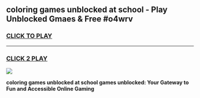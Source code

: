 
## coloring games unblocked at school - Play Unblocked Gmaes & Free #o4wrv
<h3>
<a href="https://news.freeplayer.one?title=coloring_games_unblocked_at_school&ref=26F">CLICK TO PLAY</a></h3>
<hr>

<h3>
<a href="https://news.freeplayer.one?title=coloring_games_unblocked_at_school&ref=26F">CLICK 2 PLAY</a>
  
</h3>

<a href="https://news.freeplayer.one?title=coloring_games_unblocked_at_school&ref=26F/"><img src="https://clearcache.store/games.png"></a>


**coloring games unblocked at school games unblocked: Your Gateway to Fun and Accessible Online Gaming**
